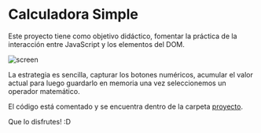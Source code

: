 # Calculadora Simple
Este proyecto tiene como objetivo didáctico, fomentar la práctica de la interacción entre JavaScript y los elementos del DOM.  

![screen](documentación/screen.jpg)

La estrategia es sencilla, capturar los botones numéricos, acumular el valor actual para luego guardarlo en memoria una vez seleccionemos un operador matemático.

El código está comentado y se encuentra dentro de la carpeta [proyecto](https://github.com/gonzalocastilloar/calculadora/tree/main/proyecto).

Que lo disfrutes! :D


